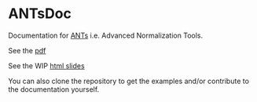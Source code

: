 ANTsDoc
=======

Documentation for [ANTs](http://stnava.github.io/ANTs/) i.e. Advanced Normalization Tools.

See the [pdf](https://github.com/stnava/ANTsDoc/raw/master/ants2.pdf)

See the WIP [html slides](https://rawgit.com/stnava/ANTsTalk/master/ANTsTalk/antstalk.html)

You can also clone the repository to get the examples and/or contribute to the documentation yourself.
